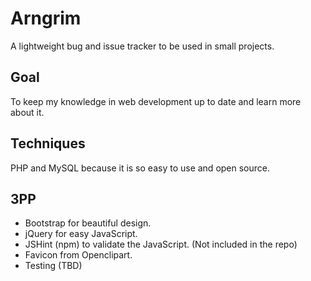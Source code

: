 Arngrim
=======

A lightweight bug and issue tracker to be used in small projects.

Goal
-----------
To keep my knowledge in web development up to date and learn more about it.

Techniques
-----------
PHP and MySQL because it is so easy to use and open source.

3PP
-----------
- Bootstrap for beautiful design.
- jQuery for easy JavaScript.
- JSHint (npm) to validate the JavaScript. (Not included in the repo)
- Favicon from Openclipart.
- Testing (TBD)